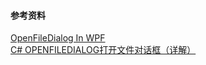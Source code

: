 ﻿#### 参考资料
[OpenFileDialog In WPF](https://www.c-sharpcorner.com/uploadfile/mahesh/openfiledialog-in-wpf/)   
[C# OPENFILEDIALOG打开文件对话框（详解）](https://www.cnblogs.com/tinaluo/p/6636073.html)